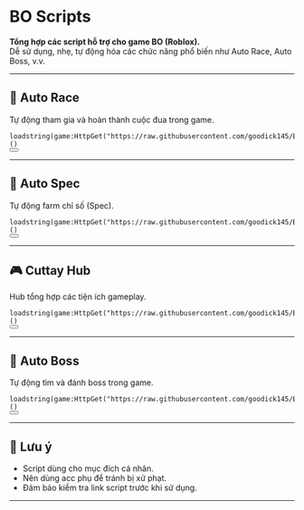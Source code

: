 # BO Scripts

<b>Tổng hợp các script hỗ trợ cho game BO (Roblox).</b>  
Dễ sử dụng, nhẹ, tự động hóa các chức năng phổ biến như Auto Race, Auto Boss, v.v.

---

## 🚗 Auto Race
Tự động tham gia và hoàn thành cuộc đua trong game.

<pre>
<code id="code1">loadstring(game:HttpGet("https://raw.githubusercontent.com/goodick145/BO/main/AutoRace"))()</code>
<button onclick="copyToClipboard('code1')"></button>
</pre>

---

## 🌌 Auto Spec
Tự động farm chỉ số (Spec).

<pre>
<code id="code2">loadstring(game:HttpGet("https://raw.githubusercontent.com/goodick145/BO/main/AutoSpec"))()</code>
<button onclick="copyToClipboard('code2')"></button>
</pre>

---

## 🎮 Cuttay Hub
Hub tổng hợp các tiện ích gameplay.

<pre>
<code id="code3">loadstring(game:HttpGet("https://raw.githubusercontent.com/goodick145/BO/main/CutTsy"))()</code>
<button onclick="copyToClipboard('code3')"></button>
</pre>

---

## 🐉 Auto Boss
Tự động tìm và đánh boss trong game.

<pre>
<code id="code4">loadstring(game:HttpGet("https://raw.githubusercontent.com/goodick145/BO/main/AutoBoss"))()</code>
<button onclick="copyToClipboard('code4')"></button>
</pre>

---

## 🔐 Lưu ý

- Script dùng cho mục đích cá nhân.
- Nên dùng acc phụ để tránh bị xử phạt.
- Đảm bảo kiểm tra link script trước khi sử dụng.

---
